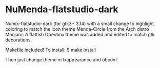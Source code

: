# NuMenda-flatstudio-dark

Numix-flatstudio-dark (for gtk3+ 3.14) with a small change to highlight coloring to match the icon theme Menda-Circle from the Arch distro Manjaro. A flattish Openbox theme was added and edited to match gtk decorations.

Makefile included!
To install:
	$ make install

Then just change theme in lxappearance and obconf.



